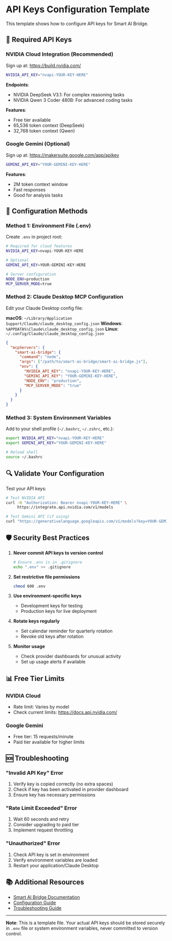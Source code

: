 # API Keys Configuration Template

This template shows how to configure API keys for Smart AI Bridge.

## 🔑 Required API Keys

### NVIDIA Cloud Integration (Recommended)

Sign up at: https://build.nvidia.com/

```bash
NVIDIA_API_KEY="nvapi-YOUR-KEY-HERE"
```

**Endpoints**:
- NVIDIA DeepSeek V3.1: For complex reasoning tasks
- NVIDIA Qwen 3 Coder 480B: For advanced coding tasks

**Features**:
- Free tier available
- 65,536 token context (DeepSeek)
- 32,768 token context (Qwen)

### Google Gemini (Optional)

Sign up at: https://makersuite.google.com/app/apikey

```bash
GEMINI_API_KEY="YOUR-GEMINI-KEY-HERE"
```

**Features**:
- 2M token context window
- Fast responses
- Good for analysis tasks

## 🔧 Configuration Methods

### Method 1: Environment File (.env)

Create `.env` in project root:

```bash
# Required for cloud features
NVIDIA_API_KEY=nvapi-YOUR-KEY-HERE

# Optional
GEMINI_API_KEY=YOUR-GEMINI-KEY-HERE

# Server configuration
NODE_ENV=production
MCP_SERVER_MODE=true
```

### Method 2: Claude Desktop MCP Configuration

Edit your Claude Desktop config file:

**macOS**: `~/Library/Application Support/Claude/claude_desktop_config.json`
**Windows**: `%APPDATA%\Claude\claude_desktop_config.json`
**Linux**: `~/.config/Claude/claude_desktop_config.json`

```json
{
  "mcpServers": {
    "smart-ai-bridge": {
      "command": "node",
      "args": ["/path/to/smart-ai-bridge/smart-ai-bridge.js"],
      "env": {
        "NVIDIA_API_KEY": "nvapi-YOUR-KEY-HERE",
        "GEMINI_API_KEY": "YOUR-GEMINI-KEY-HERE",
        "NODE_ENV": "production",
        "MCP_SERVER_MODE": "true"
      }
    }
  }
}
```

### Method 3: System Environment Variables

Add to your shell profile (`~/.bashrc`, `~/.zshrc`, etc.):

```bash
export NVIDIA_API_KEY="nvapi-YOUR-KEY-HERE"
export GEMINI_API_KEY="YOUR-GEMINI-KEY-HERE"

# Reload shell
source ~/.bashrc
```

## 🔍 Validate Your Configuration

Test your API keys:

```bash
# Test NVIDIA API
curl -H "Authorization: Bearer nvapi-YOUR-KEY-HERE" \
     https://integrate.api.nvidia.com/v1/models

# Test Gemini API (if using)
curl "https://generativelanguage.googleapis.com/v1/models?key=YOUR-GEMINI-KEY-HERE"
```

## 🛡️ Security Best Practices

1. **Never commit API keys to version control**
   ```bash
   # Ensure .env is in .gitignore
   echo ".env" >> .gitignore
   ```

2. **Set restrictive file permissions**
   ```bash
   chmod 600 .env
   ```

3. **Use environment-specific keys**
   - Development keys for testing
   - Production keys for live deployment

4. **Rotate keys regularly**
   - Set calendar reminder for quarterly rotation
   - Revoke old keys after rotation

5. **Monitor usage**
   - Check provider dashboards for unusual activity
   - Set up usage alerts if available

## 📊 Free Tier Limits

### NVIDIA Cloud
- Rate limit: Varies by model
- Check current limits: https://docs.api.nvidia.com/

### Google Gemini
- Free tier: 15 requests/minute
- Paid tier available for higher limits

## 🆘 Troubleshooting

### "Invalid API Key" Error
1. Verify key is copied correctly (no extra spaces)
2. Check if key has been activated in provider dashboard
3. Ensure key has necessary permissions

### "Rate Limit Exceeded" Error
1. Wait 60 seconds and retry
2. Consider upgrading to paid tier
3. Implement request throttling

### "Unauthorized" Error
1. Check API key is set in environment
2. Verify environment variables are loaded
3. Restart your application/Claude Desktop

## 📚 Additional Resources

- [Smart AI Bridge Documentation](./README.md)
- [Configuration Guide](./CONFIGURATION.md)
- [Troubleshooting Guide](./TROUBLESHOOTING-GUIDE.md)

---

**Note**: This is a template file. Your actual API keys should be stored securely in `.env` file or system environment variables, never committed to version control.